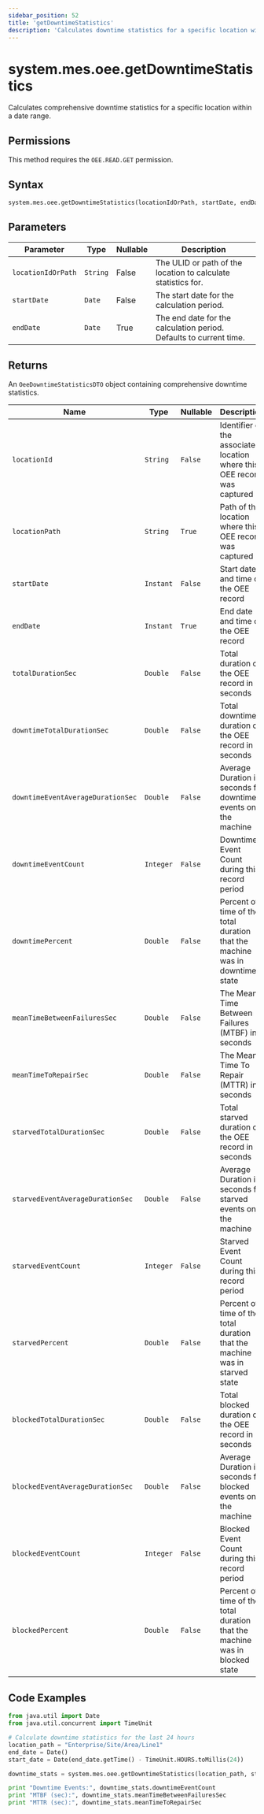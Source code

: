 ```yaml
---
sidebar_position: 52
title: 'getDowntimeStatistics'
description: 'Calculates downtime statistics for a specific location within a date range.'
---
```


# system.mes.oee.getDowntimeStatistics

Calculates comprehensive downtime statistics for a specific location within a date range.

## Permissions

This method requires the `OEE.READ.GET` permission.

## Syntax

```python
system.mes.oee.getDowntimeStatistics(locationIdOrPath, startDate, endDate=None)
```

## Parameters

| Parameter          | Type     | Nullable | Description                                                        |
| ------------------ | -------- | -------- | ------------------------------------------------------------------ |
| `locationIdOrPath` | `String` | False    | The ULID or path of the location to calculate statistics for.      |
| `startDate`        | `Date`   | False    | The start date for the calculation period.                         |
| `endDate`          | `Date`   | True     | The end date for the calculation period. Defaults to current time. |

## Returns

An `OeeDowntimeStatisticsDTO` object containing comprehensive downtime statistics.

| Name                              | Type      | Nullable | Description                                                                  | Default Value   |
| --------------------------------- | --------- | -------- | ---------------------------------------------------------------------------- | --------------- |
| `locationId`                      | `String`  | `False`  | Identifier of the associated location where this OEE record was captured     | `null`          |
| `locationPath`                    | `String`  | `True`   | Path of the location where this OEE record was captured                      | `null`          |
| `startDate`                       | `Instant` | `False`  | Start date and time of the OEE record                                        | `Instant.now()` |
| `endDate`                         | `Instant` | `True`   | End date and time of the OEE record                                          | `null`          |
| `totalDurationSec`                | `Double`  | `False`  | Total duration of the OEE record in seconds                                  | `0.0`           |
| `downtimeTotalDurationSec`        | `Double`  | `False`  | Total downtime duration of the OEE record in seconds                         | `0.0`           |
| `downtimeEventAverageDurationSec` | `Double`  | `False`  | Average Duration in seconds for downtime events on the machine               | `0.0`           |
| `downtimeEventCount`              | `Integer` | `False`  | Downtime Event Count during this record period                               | `0`             |
| `downtimePercent`                 | `Double`  | `False`  | Percent of time of the total duration that the machine was in downtime state | `0.0`           |
| `meanTimeBetweenFailuresSec`      | `Double`  | `False`  | The Mean Time Between Failures (MTBF) in seconds                             | `0.0`           |
| `meanTimeToRepairSec`             | `Double`  | `False`  | The Mean Time To Repair (MTTR) in seconds                                    | `0.0`           |
| `starvedTotalDurationSec`         | `Double`  | `False`  | Total starved duration of the OEE record in seconds                          | `0.0`           |
| `starvedEventAverageDurationSec`  | `Double`  | `False`  | Average Duration in seconds for starved events on the machine                | `0.0`           |
| `starvedEventCount`               | `Integer` | `False`  | Starved Event Count during this record period                                | `0`             |
| `starvedPercent`                  | `Double`  | `False`  | Percent of time of the total duration that the machine was in starved state  | `0.0`           |
| `blockedTotalDurationSec`         | `Double`  | `False`  | Total blocked duration of the OEE record in seconds                          | `0.0`           |
| `blockedEventAverageDurationSec`  | `Double`  | `False`  | Average Duration in seconds for blocked events on the machine                | `0.0`           |
| `blockedEventCount`               | `Integer` | `False`  | Blocked Event Count during this record period                                | `0`             |
| `blockedPercent`                  | `Double`  | `False`  | Percent of time of the total duration that the machine was in blocked state  | `0.0`           |

## Code Examples

```python
from java.util import Date
from java.util.concurrent import TimeUnit

# Calculate downtime statistics for the last 24 hours
location_path = "Enterprise/Site/Area/Line1"
end_date = Date()
start_date = Date(end_date.getTime() - TimeUnit.HOURS.toMillis(24))

downtime_stats = system.mes.oee.getDowntimeStatistics(location_path, start_date, end_date)

print "Downtime Events:", downtime_stats.downtimeEventCount
print "MTBF (sec):", downtime_stats.meanTimeBetweenFailuresSec
print "MTTR (sec):", downtime_stats.meanTimeToRepairSec
```
